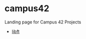 # campus42
Landing page for Campus 42 Projects

- [libft](https://github.com/WyattGwyon/campus42-libft.git)
